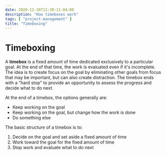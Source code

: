 ```yaml
---
date: 2020-12-26T12:30:11-04:00
description: "How timeboxes work"
tags: [ "project-management" ]
title: "Timeboxing"
---
```


# Timeboxing

A **timebox** is a fixed amount of time dedicated exclusively to a particular goal. At the end of that time, the work is evaluated even if it's incomplete. The idea is to create focus on the goal by eliminating other goals from focus that may be important, but can also create distraction. The timebox ends with a "hard stop" to provide an opportunity to assess the progress and decide what to do next.

At the end of a timebox, the options generally are:

* Keep working on the goal
* Keep working on the goal, but change how the work is done
* Do something else

The basic structure of a timebox is to:

1. Decide on the goal and set aside a fixed amount of time
2. Work toward the goal for the fixed amount of time
3. Stop work and evaluate what to do next
